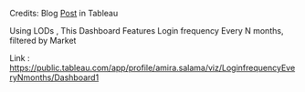 Credits: Blog [Post](https://www.tableau.com/about/blog/LOD-expressions) in Tableau  

Using LODs , This Dashboard Features Login frequency Every N months, filtered by Market

Link : https://public.tableau.com/app/profile/amira.salama/viz/LoginfrequencyEveryNmonths/Dashboard1
